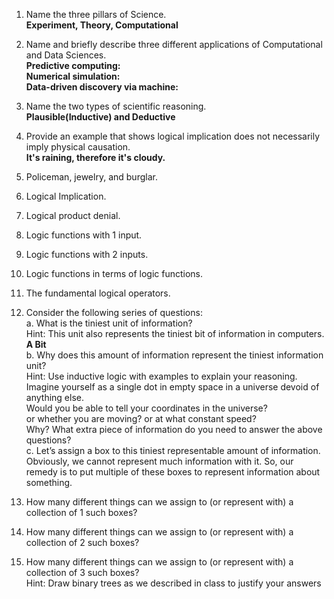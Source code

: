1. Name the three pillars of Science.   
**Experiment, Theory, Computational**  
2. Name and briefly describe three different applications of Computational and Data Sciences.  
**Predictive computing:   
Numerical simulation:  
Data-driven discovery via machine:**     
3. Name the two types of scientific reasoning.  
**Plausible(Inductive) and Deductive**  
4. Provide an example that shows logical implication does not necessarily imply physical causation.  
**It's raining, therefore it's cloudy.**   
5. Policeman, jewelry, and burglar.  

6. Logical Implication.  

7. Logical product denial.  

8. Logic functions with 1 input.  

9. Logic functions with 2 inputs.  

10. Logic functions in terms of logic functions.  

11. The fundamental logical operators.  

12. Consider the following series of questions:  
a. What is the tiniest unit of information?       
Hint: This unit also represents the tiniest bit of information in computers.   
**A Bit**    
b. Why does this amount of information represent the tiniest information unit?        
Hint: Use inductive logic with examples to explain your reasoning.  
Imagine yourself as a single dot in empty space in a universe devoid of anything else.  
Would you be able to tell your coordinates in the universe?  
or whether you are moving? or at what constant speed?  
Why? What extra piece of information do you need to answer the above questions?  
c. Let’s assign a box to this tiniest representable amount of information.  
Obviously, we cannot represent much information with it. So, our remedy is to put multiple of these boxes to represent information about something.  
1. How many different things can we assign to (or represent with) a collection of 1 such boxes?  
2. How many different things can we assign to (or represent with) a collection of 2 such boxes?  
3. How many different things can we assign to (or represent with) a collection of 3 such boxes?  
Hint: Draw binary trees as we described in class to justify your answers  
